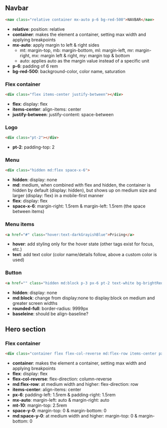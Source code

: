 ## Navbar

```html
<nav class="relative container mx-auto p-6 bg-red-500">NAVBAR</nav>
```
- __relative__: position: relative
- __container__: makes the element a container, setting max width and applying breakpoints
- __mx-auto__: apply margin to left & right sides
    - mt: margin-top, mb: margin-bottom, ml: margin-left, mr: margin-right, mx: margin left & right, my: margin top & bottom
    - auto: applies auto as the margin value instead of a specific unit
- __p-6__: padding of 6 rem
- __bg-red-500__: background-color, color name, saturation

### Flex container

```html
<div class="flex items-center justify-between"></div>
```
- __flex__: display: flex
- __items-center__: align-items: center
- __justify-between__: justify-content: space-between

### Logo

```html
<div class="pt-2"></div>
```
- __pt-2__: padding-top: 2

### Menu

```html
<div class="hidden md:flex space-x-6">
```
- __hidden__: display: none
- __md__: medium, when combined with flex and hidden, the container is hidden by default (display: hidden), but shows up on medium size and larger (display: flex) in a mobile-first manner
- __flex__: display: flex
- __space-x-6__: margin-right: 1.5rem & margin-left: 1.5rem (the space between items)


### Menu items

```html
<a href="#" class="hover:text-darkGrayishBlue">Pricing</a>
```
- __hover__: add styling only for the hover state (other tags exist for focus, etc.)
- __text__: add text color (color name/details follow, above a custom color is used)

### Button

```html
<a href="" class="hidden md:block p-3 px-6 pt-2 text-white bg-brightRed rounded-full baseline hover:bg-brightRedLight">Get Started</a>
```
- __hidden__: display: none
- __md:block__: change from display:none to display:block on medium and greater screen widths
- __rounded-full__: border-radius: 9999px
- __baseleine__: should be align-baseline?

## Hero section

### Flex container
```html
<div class="container flex flex-col-reverse md:flex-row items-center px-6 mx-auto mt-10 space-y-0 md:space-y-0"></div>
```
- __container__: makes the element a container, setting max width and applying breakpoints
- __flex__: display: flex
- __flex-col-reverse__: flex-direction: column-reverse
- __md:flex-row__:  at medium width and higher: flex-direction: row
- __items-center__: align-items: center
- __px-6__: padding-left: 1.5rem & padding-right: 1.5rem
- __mx-auto__: margin-left: auto & margin-right: auto
- __mt-10__: margin-top: 2.5rem
- __space-y-0__: margin-top: 0 & margin-bottom: 0
- __md:space-y-0__: at medium width and higher: margin-top: 0 & margin-bottom: 0
